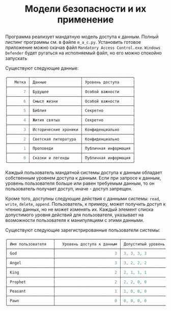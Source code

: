 # <p align = "center"> Модели безопасности и их применение</p>
Программа реализует мандатную модель доступа к данным. Полный листинг программы см. в файле `m_a_c.py`. Установить готовое приложение можно скачав файл `Mandatory Access Control.exe`. `Windows Defender` будет ругаться на исполняемый файл, но его можно спокойно запускать

Существуют  следующие данные: 
```powershell
╭─────────┬──────────────────────┬──────────────────────╮
│   Метка │ Данные               │ Уровень доступа      │
├─────────┼──────────────────────┼──────────────────────┤
│       7 │ Будущее              │ Особой важности      │
├─────────┼──────────────────────┼──────────────────────┤
│       6 │ Смысл жизни          │ Особой важности      │
├─────────┼──────────────────────┼──────────────────────┤
│       5 │ Библия               │ Секретно             │
├─────────┼──────────────────────┼──────────────────────┤
│       4 │ Жития святых         │ Секретно             │
├─────────┼──────────────────────┼──────────────────────┤
│       3 │ Исторические хроники │ Конфиденциально      │
├─────────┼──────────────────────┼──────────────────────┤
│       2 │ Светская литература  │ Конфиденциально      │
├─────────┼──────────────────────┼──────────────────────┤
│       1 │ Проповеди            │ Публичная информация │
├─────────┼──────────────────────┼──────────────────────┤
│       0 │ Сказки и легенды     │ Публичная информация │
╰─────────┴──────────────────────┴──────────────────────╯
```

Каждый пользователь мандатной системы доступа к данным обладает собственным уровнем доступа к данным. Если при запросе к данным, уровень пользователя больше или равен требуемым данным, то он пользователь получает доступ, иначе - доступ запрещен. 

Кроме того, доступны следующие действия с данными системы: `read`, `write`, `delete`, `append`. Пользователь, к примеру, может получить доступ к чтению данных, но не может изменять их. Каждый элемент списка допустимого уровня действий для пользователя, указывает на возможности пользователя к манипуляциям с этими данными.

Существуют следующие зарегистрированные пользователи системы: 

```powershell
╭────────────────────┬────────────────────────────┬───────────────────────────────╮
│ Имя пользователя   │   Уровень доступа к данным │ Допустипый уровень действий   │
├────────────────────┼────────────────────────────┼───────────────────────────────┤
│ God                │                          3 │ 3, 3, 3, 3                    │
├────────────────────┼────────────────────────────┼───────────────────────────────┤
│ Angel              │                          3 │ 3, 2, 2, 2                    │
├────────────────────┼────────────────────────────┼───────────────────────────────┤
│ King               │                          2 │ 2, 1, 1, 1                    │
├────────────────────┼────────────────────────────┼───────────────────────────────┤
│ Prophet            │                          2 │ 2, 2, 0, 0                    │
├────────────────────┼────────────────────────────┼───────────────────────────────┤
│ Peasant            │                          1 │ 1, 0, 0, 0                    │
├────────────────────┼────────────────────────────┼───────────────────────────────┤
│ Pawn               │                          0 │ 0, 0, 0, 0                    │
╰────────────────────┴────────────────────────────┴───────────────────────────────╯
```



